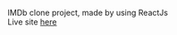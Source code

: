 IMDb clone project, made by using ReactJs
<br>
Live site <a href='https://imdb-clone-sm.netlify.app'>here</a>

